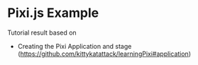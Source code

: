 # Pixi.js Example

Tutorial result based on 

* Creating the Pixi Application and stage (https://github.com/kittykatattack/learningPixi#application)
